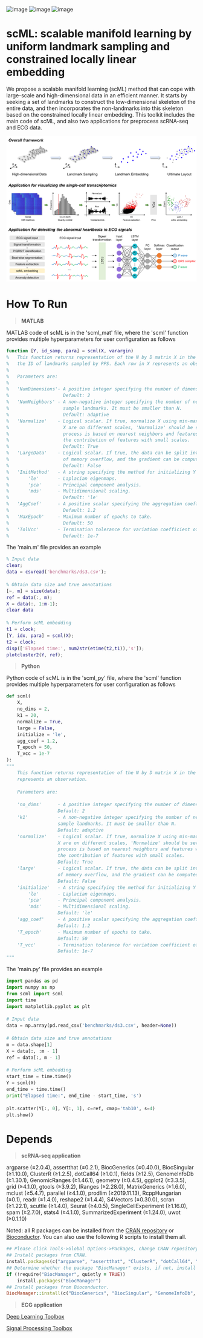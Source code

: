 ![image](https://img.shields.io/badge/MATLAB-R2022a-brightgreen) ![image](https://img.shields.io/badge/Python-3.11-blue) ![image](https://img.shields.io/badge/R-4.1.0-red) 
# scML: scalable manifold learning by uniform landmark sampling and constrained locally linear embedding
We propose a scalable manifold learning (scML) method that can cope with large-scale and high-dimensional data in an efficient manner. It starts by seeking a set of landmarks to construct the low-dimensional skeleton of the entire data, and then incorporates the non-landmarks into this skeleton based on the constrained locally linear embedding. This toolkit includes the main code of scML, and also two applications for preprocess scRNA-seq and ECG data.

![image](https://github.com/ZPGuiGroupWhu/scml/blob/main/github.png)

# How To Run
> **MATLAB**

MATLAB code of scML is in the 'scml_mat' file, where the 'scml' function provides multiple hyperparameters for user configuration as follows 
```matlab
function [Y, id_samp, para] = scml(X, varargin)
%   This function returns representation of the N by D matrix X in the lower-dimensional space and 
%   the ID of landmarks sampled by PPS. Each row in X represents an observation.
% 
%   Parameters are: 
% 
%   'NumDimensions'- A positive integer specifying the number of dimension of the representation Y. 
%                    Default: 2
%   'NumNeighbors' - A non-negative integer specifying the number of nearest neighbors for PPS to 
%                    sample landmarks. It must be smaller than N.
%                    Default: adaptive
%   'Normalize'    - Logical scalar. If true, normalize X using min-max normalization. If features in 
%                    X are on different scales, 'Normalize' should be set to true because the learning 
%                    process is based on nearest neighbors and features with large scales can override 
%                    the contribution of features with small scales. 
%                    Default: True
%   'LargeData'    - Logical scalar. If true, the data can be split into multiple blocks to avoid the problem 
%                    of memory overflow, and the gradient can be computed block by block using 'learning_l' function.                    
%                    Default: False
%   'InitMethod'   - A string specifying the method for initializing Y before manifold learning. 
%       'le'       - Laplacian eigenmaps.
%       'pca'      - Principal component analysis.
%       'mds'      - Multidimensional scaling.
%                    Default: 'le' 
%   'AggCoef'      - A positive scalar specifying the aggregation coefficient. 
%                    Default: 1.2
%   'MaxEpoch'     - Maximum number of epochs to take. 
%                    Default: 50
%   'TolVcc'       - Termination tolerance for variation coefficient of the last three KLD costs. 
%                    Default: 1e-7    
```

The 'main.m' file provides an example
```matlab
% Input data
clear;
data = csvread('benchmarks/ds3.csv');

% Obtain data size and true annotations
[~, m] = size(data);
ref = data(:, m);
X = data(:, 1:m-1);
clear data

% Perform scML embedding
t1 = clock;
[Y, idx, para] = scml(X);
t2 = clock;
disp(['Elapsed time:', num2str(etime(t2,t1)),'s']);
plotcluster2(Y, ref);
```


> **Python**

Python code of scML is in the 'scml_py' file, where the 'scml' function provides multiple hyperparameters for user configuration as follows
```python
def scml(
    X,
    no_dims = 2,
    k1 = 20,
    normalize = True,
    large = False,
    initialize = 'le',
    agg_coef = 1.2,
    T_epoch = 50,
    T_vcc = 1e-7
):
"""
    This function returns representation of the N by D matrix X in the lower-dimensional space. Each row in X
    represents an observation.

    Parameters are:

    'no_dims'      - A positive integer specifying the number of dimension of the representation Y.
                   Default: 2
    'k1'           - A non-negative integer specifying the number of nearest neighbors for PPS to
                   sample landmarks. It must be smaller than N.
                   Default: adaptive
    'normalize'    - Logical scalar. If true, normalize X using min-max normalization. If features in
                   X are on different scales, 'Normalize' should be set to true because the learning
                   process is based on nearest neighbors and features with large scales can override
                   the contribution of features with small scales.
                   Default: True
    'large'        - Logical scalar. If true, the data can be split into multiple blocks to avoid the problem
                   of memory overflow, and the gradient can be computed block by block using 'learning_l' function.
                   Default: False
    'initialize'   - A string specifying the method for initializing Y before manifold learning.
        'le'       - Laplacian eigenmaps.
        'pca'      - Principal component analysis.
        'mds'      - Multidimensional scaling.
                   Default: 'le'
    'agg_coef'     - A positive scalar specifying the aggregation coefficient.
                   Default: 1.2
    'T_epoch'      - Maximum number of epochs to take.
                   Default: 50
    'T_vcc'        - Termination tolerance for variation coefficient of the last three KLD costs.
                   Default: 1e-7
"""
```

The 'main.py' file provides an example
```python
import pandas as pd
import numpy as np
from scml import scml
import time
import matplotlib.pyplot as plt

# Input data
data = np.array(pd.read_csv('benchmarks/ds3.csv', header=None))

# Obtain data size and true annotations
m = data.shape[1]
X = data[:, :m - 1]
ref = data[:, m - 1]

# Perform scML embedding
start_time = time.time()
Y = scml(X)
end_time = time.time()
print("Elapsed time:", end_time - start_time, 's')

plt.scatter(Y[:, 0], Y[:, 1], c=ref, cmap='tab10', s=4)
plt.show()
```

# Depends
> **scRNA-seq application**

argparse (≥2.0.4), assertthat (≥0.2.1), BiocGenerics (≥0.40.0), BiocSingular (≥1.10.0), ClusterR (≥1.2.5), dotCall64 (≥1.0.1), fields (≥12.5), GenomeInfoDb (≥1.30.1), GenomicRanges (≥1.46.1), geometry (≥0.4.5), ggplot2 (≥3.3.5), grid (≥4.1.0), gtools (≥3.9.2), IRanges (≥2.28.0), MatrixGenerics (≥1.6.0), mclust (≥5.4.7), parallel (≥4.1.0), prodlim (≥2019.11.13), RcppHungarian (≥0.1), readr (≥1.4.0), reshape2 (≥1.4.4), S4Vectors (≥0.30.0), scran (≥1.22.1), scuttle (≥1.4.0), Seurat (≥4.0.5), SingleCellExperiment (≥1.16.0), spam (≥2.7.0), stats4 (≥4.1.0), SummarizedExperiment (≥1.24.0), uwot (≥0.1.10)

Noted: all R packages can be installed from the [CRAN repository](https://cran.r-project.org/) or [Bioconductor](https://www.bioconductor.org/). You can also use the following R scripts to install them all.
```ruby
## Please click Tools->Global Options->Packages, change CRAN repository to a near mirror. Then, execute the following code:
## Install packages from CRAN.
install.packages(c("argparse", "assertthat", "ClusterR", "dotCall64", "fields", "geometry", "ggplot2", "gtools", "mclust", "prodlim", "RcppHungarian", "readr", "reshape2", "Seurat", "spam", "uwot"))
## Determine whether the package "BiocManager" exists, if not, install this package.
if (!require("BiocManager", quietly = TRUE))
    install.packages("BiocManager")
## Install packages from Bioconductor.
BiocManager::install(c("BiocGenerics", "BiocSingular", "GenomeInfoDb", "GenomicRanges", "IRanges", "MatrixGenerics", "S4Vectors", "scran", "scuttle", "SingleCellExperiment", "SummarizedExperiment"), force = TRUE, update = TRUE, ask = FALSE)
```

> **ECG application**

[Deep Learning Toolbox](https://ww2.mathworks.cn/products/deep-learning.html)

[Signal Processing Toolbox](https://www.mathworks.com/products/signal.html)
